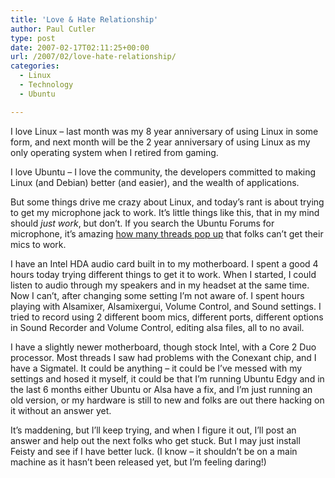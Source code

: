```yaml
---
title: 'Love & Hate Relationship'
author: Paul Cutler
type: post
date: 2007-02-17T02:11:25+00:00
url: /2007/02/love-hate-relationship/
categories:
  - Linux
  - Technology
  - Ubuntu

---
```

I love Linux &#8211; last month was my 8 year anniversary of using Linux in some form, and next month will be the 2 year anniversary of using Linux as my only operating system when I retired from gaming.

I love Ubuntu &#8211; I love the community, the developers committed to making Linux (and Debian) better (and easier), and the wealth of applications.

But some things drive me crazy about Linux, and today&#8217;s rant is about trying to get my microphone jack to work. It&#8217;s little things like this, that in my mind should _just work_, but don&#8217;t. If you search the Ubuntu Forums for microphone, it&#8217;s amazing [how many threads pop up][1] that folks can&#8217;t get their mics to work.

I have an Intel HDA audio card built in to my motherboard. I spent a good 4 hours today trying different things to get it to work. When I started, I could listen to audio through my speakers and in my headset at the same time. Now I can&#8217;t, after changing some setting I&#8217;m not aware of. I spent hours playing with Alsamixer, Alsamixergui, Volume Control, and Sound settings. I tried to record using 2 different boom mics, different ports, different options in Sound Recorder and Volume Control, editing alsa files, all to no avail.

I have a slightly newer motherboard, though stock Intel, with a Core 2 Duo processor. Most threads I saw had problems with the Conexant chip, and I have a Sigmatel. It could be anything &#8211; it could be I&#8217;ve messed with my settings and hosed it myself, it could be that I&#8217;m running Ubuntu Edgy and in the last 6 months either Ubuntu or Alsa have a fix, and I&#8217;m just running an old version, or my hardware is still to new and folks are out there hacking on it without an answer yet.

It&#8217;s maddening, but I&#8217;ll keep trying, and when I figure it out, I&#8217;ll post an answer and help out the next folks who get stuck. But I may just install Feisty and see if I have better luck. (I know &#8211; it shouldn&#8217;t be on a main machine as it hasn&#8217;t been released yet, but I&#8217;m feeling daring!)

 [1]: http://www.ubuntuforums.org/search.php?searchid=14706032